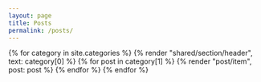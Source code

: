 ```yaml
---
layout: page
title: Posts
permalink: /posts/
---
```


{% for category in site.categories %}
  {% render "shared/section/header", text: category[0] %}
  {% for post in category[1] %}
    {% render "post/item", post: post %}
  {% endfor %}
{% endfor %}
